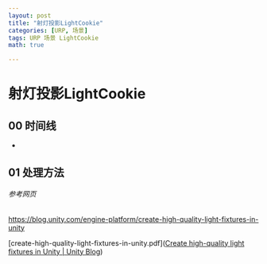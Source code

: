 ```yaml
---
layout: post
title: "射灯投影LightCookie"
categories: [URP, 场景]
tags: URP 场景 LightCookie
math: true

---
```


# 射灯投影LightCookie

## 00 时间线

- 
  


## 01 处理方法

###### 参考网页

https://blog.unity.com/engine-platform/create-high-quality-light-fixtures-in-unity

 [create-high-quality-light-fixtures-in-unity.pdf]([Create high-quality light fixtures in Unity \| Unity Blog](https://blog.unity.com/engine-platform/create-high-quality-light-fixtures-in-unity)) 
